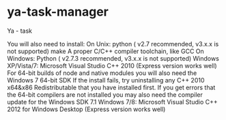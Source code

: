 ya-task-manager
===============

Ya - task


You will also need to install:
On Unix:
 python  ( v2.7  recommended,  v3.x.x  is not supported)
 make
A proper C/C++ compiler toolchain, like GCC
On Windows:
Python ( v2.7.3  recommended,  v3.x.x  is not supported)
Windows XP/Vista/7:
Microsoft Visual Studio C++ 2010 (Express version works well)
For 64-bit builds of node and native modules you will also need the Windows 7 64-bit SDK
If the install fails, try uninstalling any C++ 2010 x64&x86 Redistributable that you have installed first.
If you get errors that the 64-bit compilers are not installed you may also need the compiler update for the Windows SDK 7.1
Windows 7/8:
Microsoft Visual Studio C++ 2012 for Windows Desktop (Express version works well)
